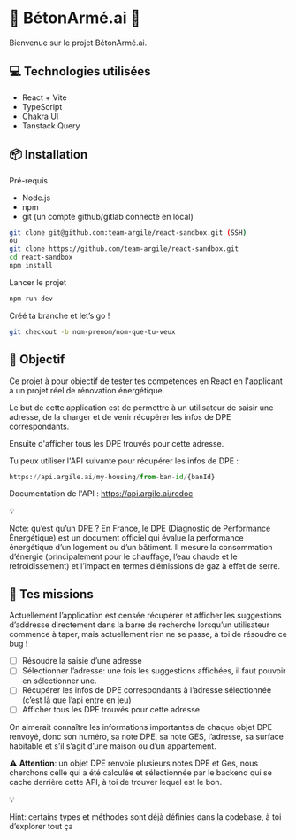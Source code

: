 # **🧠 BétonArmé.ai 🦾**

Bienvenue sur le projet BétonArmé.ai.

## **💻 Technologies utilisées**

- React + Vite
- TypeScript
- Chakra UI
- Tanstack Query

## **📦 Installation**

Pré-requis

- Node.js
- npm
- git (un compte github/gitlab connecté en local)

```bash
git clone git@github.com:team-argile/react-sandbox.git (SSH)
ou 
git clone https://github.com/team-argile/react-sandbox.git
cd react-sandbox
npm install
```

Lancer le projet

```bash
npm run dev
```

Créé ta branche et let’s go !

```bash
git checkout -b nom-prenom/nom-que-tu-veux
```

## **🎯 Objectif**

Ce projet à pour objectif de tester tes compétences en React en l'applicant à un projet réel de rénovation énergétique.

Le but de cette application est de permettre à un utilisateur de saisir une adresse, de la charger et de venir récupérer les infos de DPE correspondants.

Ensuite d'afficher tous les DPE trouvés pour cette adresse.

Tu peux utiliser l'API suivante pour récupérer les infos de DPE :

```python
https://api.argile.ai/my-housing/from-ban-id/{banId}
```

Documentation de l'API : https://api.argile.ai/redoc

<aside>
💡

Note: qu’est qu’un DPE ? En France, le DPE (Diagnostic de Performance Énergétique) est un document officiel qui évalue la performance énergétique d’un logement ou d’un bâtiment. Il mesure la consommation d’énergie (principalement pour le chauffage, l’eau chaude et le refroidissement) et l’impact en termes d’émissions de gaz à effet de serre.

</aside>

## **📝 Tes missions**

Actuellement l’application est censée récupérer et afficher les suggestions d’addresse directement dans la barre de recherche lorsqu’un utilisateur commence à taper, mais actuellement rien ne se passe, à toi de résoudre ce bug !

- [ ]  Résoudre la saisie d’une adresse
- [ ]  Sélectionner l’adresse: une fois les suggestions affichées, il faut pouvoir en sélectionner une.
- [ ]  Récupérer les infos de DPE correspondants à l’adresse sélectionnée (c’est là que l’api entre en jeu)
- [ ]  Afficher tous les DPE trouvés pour cette adresse

On aimerait connaître les informations importantes de chaque objet DPE renvoyé, donc son numéro, sa note DPE, sa note GES, l’adresse, sa surface habitable et s’il s’agit d’une maison ou d’un appartement. 

⚠️ **Attention**: un objet DPE renvoie plusieurs notes DPE et Ges, nous cherchons celle qui a été calculée et sélectionnée par le backend qui se cache derrière cette API, à toi de trouver lequel est le bon.

<aside>
💡

Hint: certains types et méthodes sont déjà définies dans la codebase, à toi d’explorer tout ça

</aside>